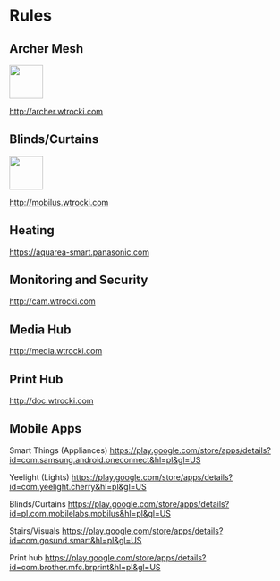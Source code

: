 # Rules



## Archer Mesh

<img src="https://user-images.githubusercontent.com/981838/210233214-fb76cb2b-bc09-41eb-af04-9835023d9302.png" width=60 length=60></img>

http://archer.wtrocki.com

## Blinds/Curtains

<img src="https://user-images.githubusercontent.com/981838/210235556-29a06447-a738-4cfa-bf16-8e4d70785307.png" width=60 length=60></img>

http://mobilus.wtrocki.com

## Heating

https://aquarea-smart.panasonic.com

## Monitoring and Security

http://cam.wtrocki.com

## Media Hub

http://media.wtrocki.com

## Print Hub

http://doc.wtrocki.com

## Mobile Apps

Smart Things (Appliances) 
https://play.google.com/store/apps/details?id=com.samsung.android.oneconnect&hl=pl&gl=US

Yeelight (Lights) 
https://play.google.com/store/apps/details?id=com.yeelight.cherry&hl=pl&gl=US

Blinds/Curtains
https://play.google.com/store/apps/details?id=pl.com.mobilelabs.mobilus&hl=pl&gl=US

Stairs/Visuals
https://play.google.com/store/apps/details?id=com.gosund.smart&hl=pl&gl=US

Print hub
https://play.google.com/store/apps/details?id=com.brother.mfc.brprint&hl=pl&gl=US
